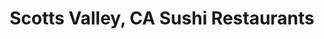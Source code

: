 ---
layout: city
title: Scotts Valley, CA Sushi Restaurants
permalink: /california/scotts-valley/
stateAbbr: CA
stateName: California
cityName: Scotts Valley

---
